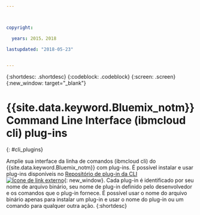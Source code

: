 ```yaml
---



copyright:

  years: 2015，2018

lastupdated: "2018-05-23"


---
```


{:shortdesc: .shortdesc}
{:codeblock: .codeblock}
{:screen: .screen}
{:new_window: target="_blank"}

# {{site.data.keyword.Bluemix_notm}} Command Line Interface (ibmcloud cli) plug-ins
{: #cli_plugins}

Amplie sua interface da linha de comandos (ibmcloud cli) do {{site.data.keyword.Bluemix_notm}} com plug-ins. É possível instalar e usar plug-ins disponíveis no [Repositório de plug-in da CLI ![Ícone de link externo](../icons/launch-glyph.svg)](http://plugins.ng.bluemix.net/){: new_window}. Cada plug-in é identificado por seu nome de arquivo binário, seu nome de plug-in definido pelo desenvolvedor e os comandos que o plug-in fornece. É possível usar o nome do arquivo binário apenas para instalar um plug-in e usar o nome do plug-in ou um comando para qualquer outra ação.
{:shortdesc}
